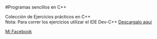#Programas sencillos en C++

Colección de Ejercicios prácticos en C++  
Nota: Para correr los ejercicios utilizar el IDE Dev-C++
[Descargalo aqui](https://www.dropbox.com/s/p7nndiimpurpt4z/Dev-Cpp%205.4.0%20.rar?dl=0)

[Mi Facebook](https://www.facebook.com/pacemario11)
